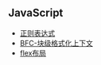 ## JavaScript

+ [正则表达式](./javascript/regexp.md)
+ [BFC-块级格式化上下文](./css/bfc.md)
+ [flex布局](./css/flex.md)